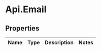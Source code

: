 # Api.Email

## Properties

Name | Type | Description | Notes
------------ | ------------- | ------------- | -------------


